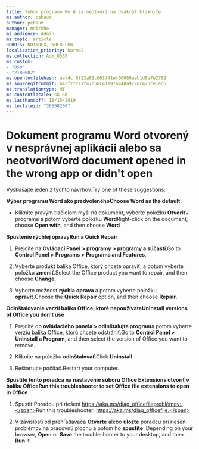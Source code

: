 ```yaml
---
title: Súbor programu Word sa neotvorí na dvakrát kliknite
ms.author: pebaum
author: pebaum
manager: mnirkhe
ms.audience: Admin
ms.topic: article
ROBOTS: NOINDEX, NOFOLLOW
localization_priority: Normal
ms.collection: Adm_O365
ms.custom:
- "850"
- "2100002"
ms.openlocfilehash: aaf4cf8f22a81c601f41ef00080aeb1d8a7e2789
ms.sourcegitcommit: b43f77221f47b50c41197a448a9c26c423ce1ad5
ms.translationtype: MT
ms.contentlocale: sk-SK
ms.lasthandoff: 11/15/2019
ms.locfileid: "36558200"
---
```

# <a name="word-document-opened-in-the-wrong-app-or-didnt-open"></a><span data-ttu-id="48cad-102">Dokument programu Word otvorený v nesprávnej aplikácii alebo sa neotvoril</span><span class="sxs-lookup"><span data-stu-id="48cad-102">Word document opened in the wrong app or didn't open</span></span>

<span data-ttu-id="48cad-103">Vyskúšajte jeden z týchto návrhov:</span><span class="sxs-lookup"><span data-stu-id="48cad-103">Try one of these suggestions:</span></span>

<span data-ttu-id="48cad-104">**Výber programu Word ako predvoleného**</span><span class="sxs-lookup"><span data-stu-id="48cad-104">**Choose Word as the default**</span></span>

- <span data-ttu-id="48cad-105">Kliknite pravým tlačidlom myši na dokument, vyberte položku **Otvoriť**v programe a potom vyberte položku **Word**</span><span class="sxs-lookup"><span data-stu-id="48cad-105">Right-click on the document, choose **Open with**, and then choose **Word**</span></span>

<span data-ttu-id="48cad-106">**Spustenie rýchlej opravy**</span><span class="sxs-lookup"><span data-stu-id="48cad-106">**Run a Quick Repair**</span></span>

1. <span data-ttu-id="48cad-107">Prejdite na **Ovládací Panel > programy > programy a súčasti**.</span><span class="sxs-lookup"><span data-stu-id="48cad-107">Go to **Control Panel > Programs > Programs and Features**.</span></span>

2. <span data-ttu-id="48cad-108">Vyberte produkt balíka Office, ktorý chcete opraviť, a potom vyberte položku **zmeniť**.</span><span class="sxs-lookup"><span data-stu-id="48cad-108">Select the Office product you want to repair, and then choose **Change**.</span></span>

3. <span data-ttu-id="48cad-109">Vyberte možnosť **rýchla oprava** a potom vyberte položku **opraviť**.</span><span class="sxs-lookup"><span data-stu-id="48cad-109">Choose the **Quick Repair** option, and then choose **Repair**.</span></span>

<span data-ttu-id="48cad-110">**Odinštalovanie verzií balíka Office, ktoré nepoužívate**</span><span class="sxs-lookup"><span data-stu-id="48cad-110">**Uninstall versions of Office you don't use**</span></span>

1. <span data-ttu-id="48cad-111">Prejdite do **ovládacieho panela > odinštalujte program**a potom vyberte verziu balíka Office, ktorú chcete odstrániť.</span><span class="sxs-lookup"><span data-stu-id="48cad-111">Go to **Control Panel > Uninstall a Program**, and then select the version of Office you want to remove.</span></span>

2. <span data-ttu-id="48cad-112">Kliknite na položku **odinštalovať**.</span><span class="sxs-lookup"><span data-stu-id="48cad-112">Click **Uninstall**.</span></span>

3. <span data-ttu-id="48cad-113">Reštartujte počítač.</span><span class="sxs-lookup"><span data-stu-id="48cad-113">Restart your computer.</span></span>

<span data-ttu-id="48cad-114">**Spustite tento poradca na nastavenie súboru Office Extensions otvoriť v balíku Office**</span><span class="sxs-lookup"><span data-stu-id="48cad-114">**Run this troubleshooter to set Office file extensions to open in Office**</span></span>

1. <span data-ttu-id="48cad-115">Spustiť Poradcu pri riešení https://aka.ms/diag_officefileproblémov:.</span><span class="sxs-lookup"><span data-stu-id="48cad-115">Run this troubleshooter: https://aka.ms/diag_officefile.</span></span>

2. <span data-ttu-id="48cad-116">V závislosti od prehľadávača **Otvorte** alebo **uložte** poradcu pri riešení problémov na pracovnú plochu a potom ho **spustite** .</span><span class="sxs-lookup"><span data-stu-id="48cad-116">Depending on your browser, **Open** or **Save** the troubleshooter to your desktop, and then **Run** it.</span></span>

